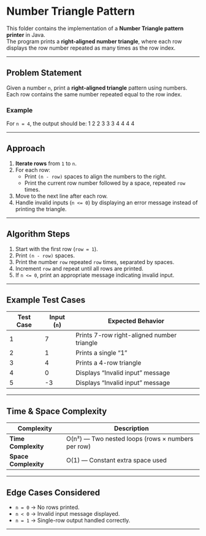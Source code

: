 # Number Triangle Pattern

This folder contains the implementation of a **Number Triangle pattern printer** in Java.  
The program prints a **right-aligned number triangle**, where each row displays the row number repeated as many times as the row index.

---

## Problem Statement

Given a number `n`, print a **right-aligned triangle** pattern using numbers.  
Each row contains the same number repeated equal to the row index.

### Example

For `n = 4`, the output should be:
   1
  2 2
 3 3 3
4 4 4 4

---

## Approach

1. **Iterate rows** from `1` to `n`.  
2. For each row:
   - Print `(n - row)` spaces to align the numbers to the right.
   - Print the current row number followed by a space, repeated `row` times.
3. Move to the next line after each row.
4. Handle invalid inputs (`n <= 0`) by displaying an error message instead of printing the triangle.

---

## Algorithm Steps

1. Start with the first row (`row = 1`).  
2. Print `(n - row)` spaces.  
3. Print the number `row` repeated `row` times, separated by spaces.  
4. Increment `row` and repeat until all rows are printed.  
5. If `n <= 0`, print an appropriate message indicating invalid input.

---

## Example Test Cases

| Test Case | Input (`n`) | Expected Behavior |
|------------|--------------|-------------------|
| 1 | 7 | Prints 7-row right-aligned number triangle |
| 2 | 1 | Prints a single “1” |
| 3 | 4 | Prints a 4-row triangle |
| 4 | 0 | Displays “Invalid input” message |
| 5 | -3 | Displays “Invalid input” message |

---

## Time & Space Complexity

| Complexity | Description |
|-------------|--------------|
| **Time Complexity** | O(n²) — Two nested loops (rows × numbers per row) |
| **Space Complexity** | O(1) — Constant extra space used |

---

## Edge Cases Considered

- `n = 0` → No rows printed.  
- `n < 0` → Invalid input message displayed.  
- `n = 1` → Single-row output handled correctly.

---
